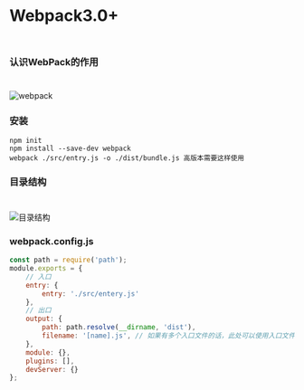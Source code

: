 # Webpack3.0+

<div style="height:10px;"></div>

### 认识WebPack的作用
<div style="height:10px;"></div>

![webpack](/rml-docs/assets/img/webpack.png)

### 安装
```
npm init
npm install --save-dev webpack
webpack ./src/entry.js -o ./dist/bundle.js 高版本需要这样使用
```
### 目录结构
<div style="height:10px;"></div>

![目录结构](/rml-docs/assets/img/webpack01.jpg)
### webpack.config.js
```javascript
const path = require('path');
module.exports = {
    // 入口
    entry: {
        entry: './src/entery.js'
    },
    // 出口
    output: {
        path: path.resolve(__dirname, 'dist'),
        filename: '[name].js', // 如果有多个入口文件的话，此处可以使用入口文件的名称作为出口文件的名称
    },
    module: {},
    plugins: [],
    devServer: {}
};
```